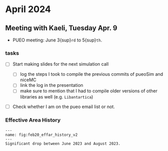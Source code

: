 # April 2024

## Meeting with Kaeli, Tuesday Apr. 9

+ PUEO meeting: June 3{sup}`rd` to 5{sup}`th`.


### tasks
+ [ ] Start making slides for the next simulation call
    + [ ] log the steps I took to compile the previous commits of pueoSim and niceMC 
    + [ ] link the log in the presentation
    + [ ] make sure to mention that I had to compile older versions of other
      libraries as well (e.g. `Libantartica`)
+ [ ] Check whether I am on the pueo email list or not.


### Effective Area History
```{figure} ./img/Effective_area_history_v2.jpg
---
name: fig:feb20_effar_history_v2
---
Significant drop between June 2023 and August 2023.
```
